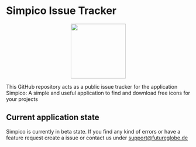 # Simpico Issue Tracker

<p align="center">
  <img src="https://raw.githubusercontent.com/Futureglobe/Simpico/master/appIcon.png" width="150"/>
</p>


This GitHub repository acts as a public issue tracker for the application Simpico: A simple and useful application to find and download free icons for your projects


## Current application state

Simpico is currently in beta state. If you find any kind of errors or have a feature request create a issue or contact us under 
[support@futureglobe.de](mailto:support@futureglobe.de)
